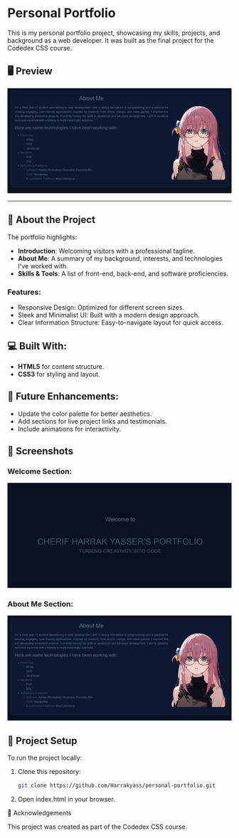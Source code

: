 # Personal Portfolio

This is my personal portfolio project, showcasing my skills, projects, and background as a web developer. It was built as the final project for the Codedex CSS course.

## 🖥️ Preview
![Portfolio Screenshot](./page-screenshot2.png)


---

## 📖 About the Project
The portfolio highlights:
- **Introduction**: Welcoming visitors with a professional tagline.
- **About Me**: A summary of my background, interests, and technologies I've worked with.
- **Skills & Tools**: A list of front-end, back-end, and software proficiencies.

### Features:
- Responsive Design: Optimized for different screen sizes.
- Sleek and Minimalist UI: Built with a modern design approach.
- Clear Information Structure: Easy-to-navigate layout for quick access.

## 💻 Built With:
- **HTML5** for content structure.
- **CSS3** for styling and layout.
## 🚀 Future Enhancements:
- Update the color palette for better aesthetics.
- Add sections for live project links and testimonials.
- Include animations for interactivity.

## 📸 Screenshots
### Welcome Section:
![Screenshot 1](./page-screenshot1.png)

### About Me Section:
![Screenshot 2](./page-screenshot2.png)

## 📂 Project Setup
To run the project locally:
1. Clone this repository:
   ```bash
   git clone https://github.com/Harrakyass/personal-portfolio.git

2. Open index.html in your browser.

🙌 Acknowledgements

This project was created as part of the Codedex CSS course.